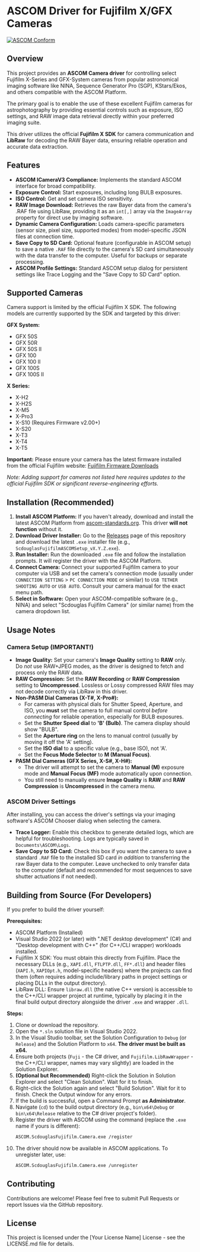 # ASCOM Driver for Fujifilm X/GFX Cameras

[![ASCOM Conform](https://img.shields.io/badge/ASCOM-Conform%20CameraV3-blue)](https://ascom-standards.org/)
## Overview

This project provides an **ASCOM Camera driver** for controlling select Fujifilm X-Series and GFX-System cameras from popular astronomical imaging software like NINA, Sequence Generator Pro (SGP), KStars/Ekos, and others compatible with the ASCOM Platform.

The primary goal is to enable the use of these excellent Fujifilm cameras for astrophotography by providing essential controls such as exposure, ISO settings, and RAW image data retrieval directly within your preferred imaging suite.

This driver utilizes the official **Fujifilm X SDK** for camera communication and **LibRaw** for decoding the RAW Bayer data, ensuring reliable operation and accurate data extraction.

## Features

* **ASCOM ICameraV3 Compliance:** Implements the standard ASCOM interface for broad compatibility.
* **Exposure Control:** Start exposures, including long BULB exposures.
* **ISO Control:** Get and set camera ISO sensitivity.
* **RAW Image Download:** Retrieves the raw Bayer data from the camera's .RAF file using LibRaw, providing it as an `int[,]` array via the `ImageArray` property for direct use by imaging software.
* **Dynamic Camera Configuration:** Loads camera-specific parameters (sensor size, pixel size, supported modes) from model-specific JSON files at connection time.
* **Save Copy to SD Card:** Optional feature (configurable in ASCOM setup) to save a native `.RAF` file directly to the camera's SD card simultaneously with the data transfer to the computer. Useful for backups or separate processing.
* **ASCOM Profile Settings:** Standard ASCOM setup dialog for persistent settings like Trace Logging and the "Save Copy to SD Card" option.

## Supported Cameras

Camera support is limited by the official Fujifilm X SDK. The following models are currently supported by the SDK and targeted by this driver:

**GFX System:**

* GFX 50S
* GFX 50R
* GFX 50S II
* GFX 100
* GFX 100 II
* GFX 100S
* GFX 100S II

**X Series:**

* X-H2
* X-H2S
* X-M5
* X-Pro3
* X-S10 (Requires Firmware v2.00+)
* X-S20
* X-T3
* X-T4
* X-T5

**Important:** Please ensure your camera has the latest firmware installed from the official Fujifilm website: [Fujifilm Firmware Downloads](https://fujifilm-x.com/support/download/firmware/cameras/)

*Note: Adding support for cameras not listed here requires updates to the official Fujifilm SDK or significant reverse-engineering efforts.*

## Installation (Recommended)

1.  **Install ASCOM Platform:** If you haven't already, download and install the latest ASCOM Platform from [ascom-standards.org](https://ascom-standards.org/). This driver **will not function** without it.
2.  **Download Driver Installer:** Go to the [Releases](https://github.com/YOUR_USERNAME/YOUR_REPO_NAME/releases) page of this repository and download the latest `.exe` installer file (e.g., `ScdouglasFujifilmASCOMSetup_vX.Y.Z.exe`).
3.  **Run Installer:** Run the downloaded `.exe` file and follow the installation prompts. It will register the driver with the ASCOM Platform.
4.  **Connect Camera:** Connect your supported Fujifilm camera to your computer via USB and set the camera's connection mode (usually under `CONNECTION SETTING` > `PC CONNECTION MODE` or similar) to `USB TETHER SHOOTING AUTO` or `USB AUTO`. Consult your camera manual for the exact menu path.
5.  **Select in Software:** Open your ASCOM-compatible software (e.g., NINA) and select "Scdouglas Fujifilm Camera" (or similar name) from the camera dropdown list.

## Usage Notes

### Camera Setup (IMPORTANT!)

* **Image Quality:** Set your camera's **Image Quality** setting to **RAW** only. Do *not* use RAW+JPEG modes, as the driver is designed to fetch and process only the RAW data.
* **RAW Compression:** Set the **RAW Recording** or **RAW Compression** setting to **Uncompressed**. Lossless or Lossy compressed RAW files may not decode correctly via LibRaw in this driver.
* **Non-PASM Dial Cameras (X-T#, X-Pro#):**
    * For cameras with physical dials for Shutter Speed, Aperture, and ISO, you **must** set the camera to full manual control *before connecting* for reliable operation, especially for BULB exposures.
    * Set the **Shutter Speed dial** to **'B' (Bulb)**. The camera display should show "BULB".
    * Set the **Aperture ring** on the lens to manual control (usually by moving it off the 'A' setting).
    * Set the **ISO dial** to a specific value (e.g., base ISO), not 'A'.
    * Set the **Focus Mode Selector** to **M (Manual Focus)**.
* **PASM Dial Cameras (GFX Series, X-S#, X-H#):**
    * The driver will attempt to set the camera to **Manual (M)** exposure mode and **Manual Focus (MF)** mode automatically upon connection.
    * You still need to manually ensure **Image Quality** is **RAW** and **RAW Compression** is **Uncompressed** in the camera menu.

### ASCOM Driver Settings

After installing, you can access the driver's settings via your imaging software's ASCOM Chooser dialog when selecting the camera.

* **Trace Logger:** Enable this checkbox to generate detailed logs, which are helpful for troubleshooting. Logs are typically saved in `Documents\ASCOM\Logs`.
* **Save Copy to SD Card:** Check this box if you want the camera to save a standard `.RAF` file to the installed SD card *in addition* to transferring the raw Bayer data to the computer. Leave unchecked to only transfer data to the computer (default and recommended for most sequences to save shutter actuations if not needed).

## Building from Source (For Developers)

If you prefer to build the driver yourself:

**Prerequisites:**

* ASCOM Platform (Installed)
* Visual Studio 2022 (or later) with ".NET desktop development" (C#) and "Desktop development with C++" (for C++/CLI wrapper) workloads installed.
* Fujifilm X SDK: You must obtain this directly from Fujifilm. Place the necessary DLLs (e.g., `XAPI.dll`, `FTLPTP.dll`, `FF*.dll`) and header files (`XAPI.h`, `XAPIOpt.h`, model-specific headers) where the projects can find them (often requires adding include/library paths in project settings or placing DLLs in the output directory).
* LibRaw DLL: Ensure `libraw.dll` (the native C++ version) is accessible to the C++/CLI wrapper project at runtime, typically by placing it in the final build output directory alongside the driver `.exe` and wrapper `.dll`.

**Steps:**

1.  Clone or download the repository.
2.  Open the `*.sln` solution file in Visual Studio 2022.
3.  In the Visual Studio toolbar, set the Solution Configuration to `Debug` (or `Release`) and the Solution Platform to `x64`. **The driver must be built as x64.**
4.  Ensure both projects (`Fuji` - the C# driver, and `Fujifilm.LibRawWrapper` - the C++/CLI wrapper, names may vary slightly) are loaded in the Solution Explorer.
5.  **(Optional but Recommended)** Right-click the Solution in Solution Explorer and select "Clean Solution". Wait for it to finish.
6.  Right-click the Solution again and select "Build Solution". Wait for it to finish. Check the Output window for any errors.
7.  If the build is successful, open a Command Prompt **as Administrator**.
8.  Navigate (`cd`) to the build output directory (e.g., `bin\x64\Debug` or `bin\x64\Release` relative to the C# driver project's folder).
9.  Register the driver with ASCOM using the command (replace the `.exe` name if yours is different):
    ```bash
    ASCOM.ScdouglasFujifilm.Camera.exe /register
    ```
10. The driver should now be available in ASCOM applications. To unregister later, use:
    ```bash
    ASCOM.ScdouglasFujifilm.Camera.exe /unregister
    ```

## Contributing

Contributions are welcome! Please feel free to submit Pull Requests or report Issues via the GitHub repository.

## License

This project is licensed under the [Your License Name] License - see the LICENSE.md file for details.
